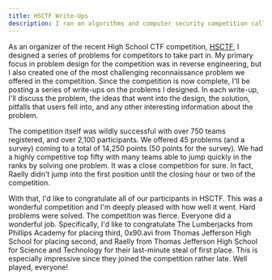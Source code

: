 ```yaml
---
title: HSCTF Write-Ups
description: I ran an algorithms and computer security competition called HSCTF. Here's how it went.
---
```


As an organizer of the recent High School CTF competition, [HSCTF](http://hsctf.com/), I designed a series of problems for competitors to take part in. My primary focus in problem design for the competition was in reverse engineering, but I also created one of the most challenging reconnaissance problem we offered in the competition. Since the competition is now complete, I'll be posting a series of write-ups on the problems I designed. In each write-up, I'll discuss the problem, the ideas that went into the design, the solution, pitfalls that users fell into, and any other interesting information about the problem.

The competition itself was wildly successful with over 750 teams registered, and over 2,100 participants. We offered 45 problems (and a survey) coming to a total of 14,250 points (50 points for the survey). We had a highly competitive top fifty with many teams able to jump quickly in the ranks by solving one problem. It was a close competition for sure. In fact, Raelly didn't jump into the first position until the closing hour or two of the competition. 

With that, I'd like to congratulate all of our participants in HSCTF. This was a wonderful competition and I'm deeply pleased with how well it went. Hard problems were solved. The competition was fierce. Everyone did a wonderful job. Specifically, I'd like to congratulate The Lumberjacks from Phillips Academy for placing third, 0x90.avi from Thomas Jefferson High School for placing second, and Raelly from Thomas Jefferson High School for Science and Technology for their last-minute steal of first place. This is especially impressive since they joined the competition rather late. Well played, everyone!
